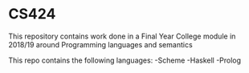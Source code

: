 # CS424
This repository contains work done in a Final Year College module in 2018/19 around Programming languages and semantics

This repo contains the following languages:
-Scheme
-Haskell
-Prolog
